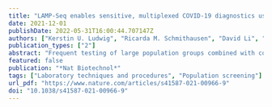 ```yaml
---
title: "LAMP-Seq enables sensitive, multiplexed COVID-19 diagnostics using molecular barcoding"
date: 2021-12-01
publishDate: 2022-05-31T16:00:44.707147Z
authors: ["Kerstin U. Ludwig", "Ricarda M. Schmithausen", "David Li", "Max L. Jacobs", "Ronja Hollstein", "Katja Blumenstock", "Jana Liebing", "Mikołaj Słabicki", "Amir Ben-Shmuel", "Ofir Israeli", "Shay Weiss", "Thomas S. Ebert", "Nir Paran", "Wibke Rüdiger", "Gero Wilbring", "David Feldman", "Bärbel Lippke", "Nina Ishorst", "Lara M. Hochfeld", "Eva C. Beins", "Ines H. Kaltheuner", "Maximilian Schmitz", "Aliona Wöhler", "Manuel Döhla", "Esther Sib", "Marius Jentzsch", "Jacob D. Borrajo", "Jonathan Strecker", "Julia Reinhardt", "Brian Cleary", "Matthias Geyer", "Michael Hölzel", "Rhiannon Macrae", "Markus M. Nöthen", "Per Hoffmann", "Martin Exner", "Aviv Regev", "Feng Zhang", "Jonathan L. Schmid-Burgk"]
publication_types: ["2"]
abstract: "Frequent testing of large population groups combined with contact tracing and isolation measures will be crucial for containing Coronavirus Disease 2019 outbreaks. Here we present LAMP-Seq, a modified, highly scalable reverse transcription loop-mediated isothermal amplification (RT–LAMP) method. Unpurified biosamples are barcoded and amplified in a single heat step, and pooled products are analyzed en masse by sequencing. Using commercial reagents, LAMP-Seq has a limit of detection of ~2.2 molecules per µl at 95% confidence and near-perfect specificity for severe acute respiratory syndrome coronavirus 2 given its sequence readout. Clinical validation of an open-source protocol with 676 swab samples, 98 of which were deemed positive by standard RT–qPCR, demonstrated 100% sensitivity in individuals with cycle threshold values of up to 33 and a specificity of 99.7%, at a very low material cost. With a time-to-result of fewer than 24 h, low cost and little new infrastructure requirement, LAMP-Seq can be readily deployed for frequent testing as part of an integrated public health surveillance program."
featured: false
publication: "*Nat Biotechnol*"
tags: ["Laboratory techniques and procedures", "Population screening"]
url_pdf: "https://www.nature.com/articles/s41587-021-00966-9"
doi: "10.1038/s41587-021-00966-9"
---
```


